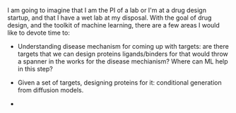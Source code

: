 
I am going to imagine that I am the PI of a lab or I'm at a drug design startup, and that I have a wet lab at my disposal. With the goal of drug design, and the toolkit of machine learning, there are a few areas I would like to devote time to: 

- Understanding disease mechanism for coming up with targets: are there targets that we can design proteins ligands/binders for that would throw a spanner in the works for the disease mechianism? Where can ML help in this step? 

- Given a set of targets, designing proteins for it: conditional generation from diffusion models. 

- 
